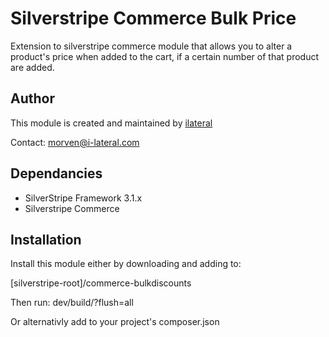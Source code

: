 Silverstripe Commerce Bulk Price
================================

Extension to silverstripe commerce module that allows you to alter a
product's price when added to the cart, if a certain number of that
product are added.

## Author

This module is created and maintained by
[ilateral](http://www.i-lateral.com)

Contact: morven@i-lateral.com

## Dependancies

* SilverStripe Framework 3.1.x
* Silverstripe Commerce

## Installation

Install this module either by downloading and adding to:

[silverstripe-root]/commerce-bulkdiscounts

Then run: dev/build/?flush=all

Or alternativly add to your project's composer.json
